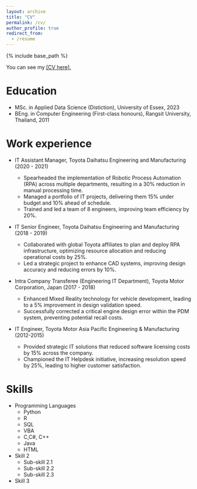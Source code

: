 ```yaml
---
layout: archive
title: "CV"
permalink: /cv/
author_profile: true
redirect_from:
  - /resume
---
```


{% include base_path %}

You can see my <a href="https://khwan8.github.io/files/CV.pdf">[CV here].</a>

Education
======
* MSc. in Applied Data Science (Distiction), University of Essex, 2023
* BEng. in Computer Engineering (First-class honours), Rangsit University, Thailand, 2011

Work experience
======
* IT Assistant Manager, Toyota Daihatsu Engineering and Manufacturing (2020 - 2021)
  * Spearheaded the implementation of Robotic Process Automation (RPA) across multiple departments,
resulting in a 30% reduction in manual processing time.
  * Managed a portfolio of IT projects, delivering them 15% under budget and 10% ahead of schedule.
  * Trained and led a team of 8 engineers, improving team efficiency by 20%.

* IT Senior Engineer, Toyota Daihatsu Engineering and Manufacturing (2018 - 2019)
  * Collaborated with global Toyota affiliates to plan and deploy RPA infrastructure, optimizing resource allocation and reducing operational costs by 25%.
  * Led a strategic project to enhance CAD systems, improving design accuracy and reducing errors by 10%.

* Intra Company Transferee (Engineering IT Department), Toyota Motor Corporation, Japan (2017 - 2018)
  * Enhanced Mixed Reality technology for vehicle development, leading to a 5% improvement in design validation speed.
  * Successfully corrected a critical engine design error within the PDM system, preventing potential recall costs.
* IT Engineer, Toyota Motor Asia Pacific Engineering & Manufacturing (2012-2015) 
  * Provided strategic IT solutions that reduced software licensing costs by 15% across the company.
  * Championed the IT Helpdesk initiative, increasing resolution speed by 25%, leading to higher customer satisfaction.

  
Skills
======
* Programming Languages
  * Python      
  * R
  * SQL
  * VBA
  * C,C#, C++
  * Java
  * HTML
* Skill 2
  * Sub-skill 2.1
  * Sub-skill 2.2
  * Sub-skill 2.3
* Skill 3

<!-- Publications
======
  <ul>{% for post in site.publications reversed %}
    {% include archive-single-cv.html %}
  {% endfor %}</ul>
  
Talks
======
  <ul>{% for post in site.talks reversed %}
    {% include archive-single-talk-cv.html  %}
  {% endfor %}</ul>
  
Teaching
======
  <ul>{% for post in site.teaching reversed %}
    {% include archive-single-cv.html %}
  {% endfor %}</ul>
  
Service and leadership
======
* Currently signed in to 43 different slack teams -->
